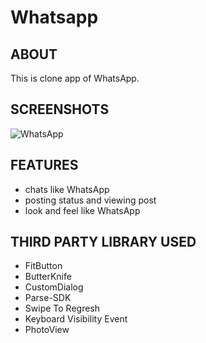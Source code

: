 # Whatsapp

## ABOUT
This is clone app of WhatsApp.

## SCREENSHOTS
![WhatsApp](https://user-images.githubusercontent.com/44651301/105034354-5c405b00-5a7f-11eb-8c60-b8a6894b85c2.gif)

## FEATURES
* chats like WhatsApp
* posting status and viewing post
* look and feel like WhatsApp

## THIRD PARTY LIBRARY USED
* FitButton
* ButterKnife
* CustomDialog
* Parse-SDK
* Swipe To Regresh
* Keyboard Visibility Event
* PhotoView

